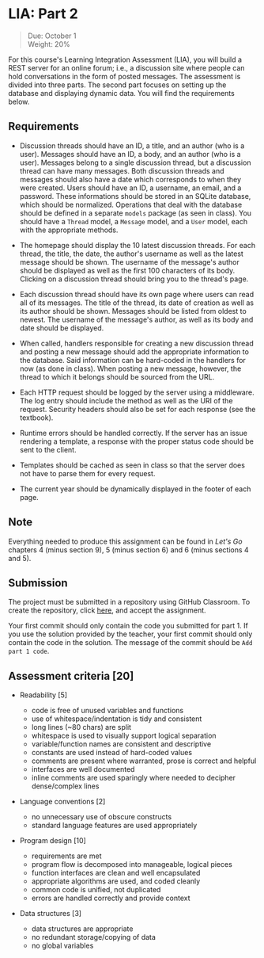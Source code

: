 # LIA: Part 2

> Due: October 1 \
> Weight: 20%

For this course's Learning Integration Assessment (LIA), you will build
a REST server for an online forum; i.e., a discussion site where people
can hold conversations in the form of posted messages. The assessment is
divided into three parts. The second part focuses on setting up the
database and displaying dynamic data. You will find the requirements
below.

## Requirements

-   Discussion threads should have an ID, a title, and an author (who is
    a user). Messages should have an ID, a body, and an author (who is a
    user). Messages belong to a single discussion thread, but a
    discussion thread can have many messages. Both discussion threads
    and messages should also have a date which corresponds to when they
    were created. Users should have an ID, a username, an email, and a
    password. These informations should be stored in an SQLite database,
    which should be normalized. Operations that deal with the database
    should be defined in a separate `models` package (as seen in class).
    You should have a `Thread` model, a `Message` model, and a `User`
    model, each with the appropriate methods.

-   The homepage should display the 10 latest discussion threads. For
    each thread, the title, the date, the author's username as well as
    the latest message should be shown. The username of the message's
    author should be displayed as well as the first 100 characters of
    its body. Clicking on a discussion thread should bring you to the
    thread's page.

-   Each discussion thread should have its own page where users can read
    all of its messages. The title of the thread, its date of creation
    as well as its author should be shown. Messages should be listed
    from oldest to newest. The username of the message's author, as well
    as its body and date should be displayed.

-   When called, handlers responsible for creating a new discussion
    thread and posting a new message should add the appropriate
    information to the database. Said information can be hard-coded in
    the handlers for now (as done in class). When posting a new message,
    however, the thread to which it belongs should be sourced from the
    URL.

-   Each HTTP request should be logged by the server using a middleware.
    The log entry should include the method as well as the URI of the
    request. Security headers should also be set for each response (see
    the textbook).

-   Runtime errors should be handled correctly. If the server has an
    issue rendering a template, a response with the proper status code
    should be sent to the client.

-   Templates should be cached as seen in class so that the server does
    not have to parse them for every request.

-   The current year should be dynamically displayed in the footer of
    each page.

## Note

Everything needed to produce this assignment can be found in *Let's Go*
chapters 4 (minus section 9), 5 (minus section 6) and 6 (minus sections
4 and 5).

## Submission

The project must be submitted in a repository using GitHub Classroom. To
create the repository, click [here][], and accept the assignment.

[here]: https://classroom.github.com/a/SBwiyKdA

Your first commit should only contain the code you submitted for part 1.
If you use the solution provided by the teacher, your first commit
should only contain the code in the solution. The message of the commit
should be `Add part 1 code`.

## Assessment criteria [20]

-   Readability [5]

    -   code is free of unused variables and functions
    -   use of whitespace/indentation is tidy and consistent
    -   long lines (~80 chars) are split
    -   whitespace is used to visually support logical separation
    -   variable/function names are consistent and descriptive
    -   constants are used instead of hard-coded values
    -   comments are present where warranted, prose is correct and
        helpful
    -   interfaces are well documented
    -   inline comments are used sparingly where needed to decipher
        dense/complex lines

-   Language conventions [2]

    -   no unnecessary use of obscure constructs
    -   standard language features are used appropriately

-   Program design [10]

    -   requirements are met
    -   program flow is decomposed into manageable, logical pieces
    -   function interfaces are clean and well encapsulated
    -   appropriate algorithms are used, and coded cleanly
    -   common code is unified, not duplicated
    -   errors are handled correctly and provide context

-   Data structures [3]

    -   data structures are appropriate
    -   no redundant storage/copying of data
    -   no global variables


